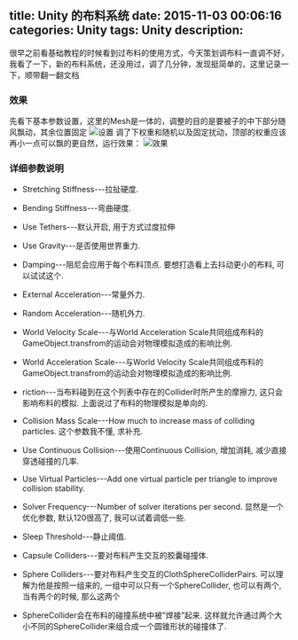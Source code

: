 title: Unity 的布料系统
date: 2015-11-03 00:06:16
categories: Unity
tags: Unity
description:
---
很早之前看基础教程的时候看到过布料的使用方式，今天策划调布料一直调不好，我看了一下，新的布料系统，还没用过，调了几分钟，发现挺简单的，这里记录一下，顺带翻一翻文档 
<!--more-->
### 效果
先看下基本参数设置，这里的Mesh是一体的，调整的目的是要被子的中下部分随风飘动，其余位置固定
![设置](Unity-Cloth-01-setting.jpg)
调了下权重和随机以及固定扰动，顶部的权重应该再小一点可以飘的更自然，运行效果：
![效果](Unity-Cloth-01-effect.gif)

### 详细参数说明

- Stretching Stiffness---拉扯硬度.

- Bending Stiffness---弯曲硬度.

- Use Tethers---默认开启, 用于方式过度拉伸

- Use Gravity---是否使用世界重力.

- Damping---阻尼会应用于每个布料顶点. 要想打造看上去抖动更小的布料, 可以试试这个.

- External Acceleration---常量外力.

- Random Acceleration---随机外力.

- World Velocity Scale---与World Acceleration Scale共同组成布料的GameObject.transfrom的运动会对物理模拟造成的影响比例.

- World Acceleration Scale---与World Velocity Scale共同组成布料的GameObject.transfrom的运动会对物理模拟造成的影响比例.

- riction---当布料碰到在这个列表中存在的Collider时所产生的摩擦力, 这只会影响布料的模拟. 上面说过了布料的物理模拟是单向的.

- Collision Mass Scale---How much to increase mass of colliding particles. 这个参数我不懂, 求补充.

- Use Continuous Collision---使用Continuous Collision, 增加消耗, 减少直接穿透碰撞的几率.

- Use Virtual Particles---Add one virtual particle per triangle to improve collision stability.

- Solver Frequency---Number of solver iterations per second. 显然是一个优化参数, 默认120很高了, 我可以试着调低一些.

- Sleep Threshold---静止阈值.

- Capsule Colliders---要对布料产生交互的胶囊碰撞体.

- Sphere Colliders---要对布料产生交互的ClothSphereColliderPairs. 可以理解为他是按照一组来的, 一组中可以只有一个SphereCollider, 也可以有两个, 当有两个的时候, 那么这两个

- SphereCollider会在布料的碰撞系统中被”焊接”起来. 这样就允许通过两个大小不同的SphereCollider来组合成一个圆锥形状的碰撞体了.

 